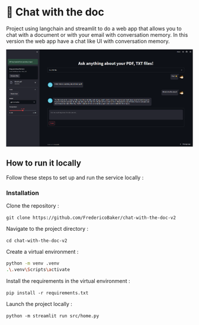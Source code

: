 # 📄 Chat with the doc
Project using langchain and streamlit to do a web app that allows you to chat with a document or with your email with conversation memory. In this version the web app have a chat like UI with conversation memory.

![screenshot](image_2023-07-13_175401997.png)

## How to run it locally
Follow these steps to set up and run the service locally :

### Installation
Clone the repository :

`git clone https://github.com/FredericoBaker/chat-with-the-doc-v2`


Navigate to the project directory :

`cd chat-with-the-doc-v2`


Create a virtual environment :
```bash
python -m venv .venv
.\.venv\Scripts\activate
```

Install the requirements in the virtual environment :

`pip install -r requirements.txt`


Launch the project locally :

`python -m streamlit run src/home.py`
